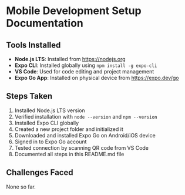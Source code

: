 # Mobile Development Setup Documentation

## Tools Installed

- **Node.js LTS**: Installed from https://nodejs.org 
- **Expo CLI**: Installed globally using `npm install -g expo-cli`
- **VS Code**: Used for code editing and project management
- **Expo Go App**: Installed on physical device from https://expo.dev/go 

## Steps Taken

1. Installed Node.js LTS version
2. Verified installation with `node --version` and `npm --version`
3. Installed Expo CLI globally
4. Created a new project folder and initialized it
5. Downloaded and installed Expo Go on Android/iOS device
6. Signed in to Expo Go account
7. Tested connection by scanning QR code from VS Code
8. Documented all steps in this README.md file

## Challenges Faced

None so far.